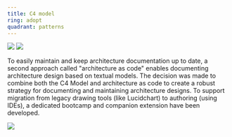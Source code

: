 ```yaml
---
title: C4 model
ring: adopt
quadrant: patterns
---
```


[![](https://img.shields.io/badge/bootcamp-0c7cba?logo=gitbook&logoColor=000&style=flat)](https://rvr06.github.io/c4-bootcamp/)
[![](https://img.shields.io/badge/cornifer-ef8d22?logo=hackthebox&logoColor=000&style=flat)](https://rvr06.github.io/cornifer/)

To easily maintain and keep architecture documentation up to date, a second approach called "architecture as code" enables documenting architecture design based on textual models. The decision was made to combine both the C4 Model and architecture as code to create a robust strategy for documenting and maintaining architecture designs. To support migration from legacy drawing tools (like Lucidchart) to authoring (using IDEs), a dedicated bootcamp and companion extension have been developed.

![](/img/2022-03-28/c4.gif)
